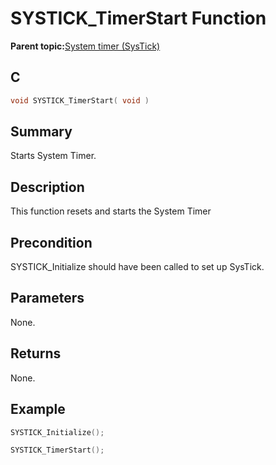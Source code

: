 # SYSTICK\_TimerStart Function

**Parent topic:**[System timer \(SysTick\)](GUID-A4B9F359-3129-4377-B43E-71415C6B19F2.md)

## C

```c
void SYSTICK_TimerStart( void )
```

## Summary

Starts System Timer.

## Description

This function resets and starts the System Timer

## Precondition

SYSTICK\_Initialize should have been called to set up SysTick.

## Parameters

None.

## Returns

None.

## Example

```c
SYSTICK_Initialize();

SYSTICK_TimerStart();
```

